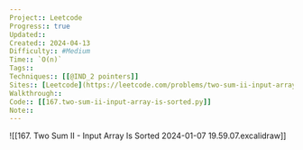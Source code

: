 ```yaml
---
Project:: Leetcode
Progress:: true
Updated:: 
Created:: 2024-04-13
Difficulty:: #Medium
Time:: `O(n)`
Tags:: 
Techniques:: [[@IND_2 pointers]]
Sites:: [Leetcode](https://leetcode.com/problems/two-sum-ii-input-array-is-sorted/submissions/)
Walkthrough:: 
Code:: [[167.two-sum-ii-input-array-is-sorted.py]]
Note:: 
---
```


![[167. Two Sum II - Input Array Is Sorted 2024-01-07 19.59.07.excalidraw]]

